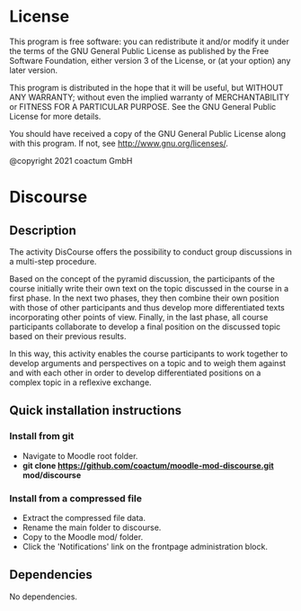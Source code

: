 # License #

This program is free software: you can redistribute it and/or modify it under
the terms of the GNU General Public License as published by the Free Software
Foundation, either version 3 of the License, or (at your option) any later
version.

This program is distributed in the hope that it will be useful, but WITHOUT ANY
WARRANTY; without even the implied warranty of MERCHANTABILITY or FITNESS FOR A
PARTICULAR PURPOSE.  See the GNU General Public License for more details.

You should have received a copy of the GNU General Public License along with
this program.  If not, see <http://www.gnu.org/licenses/>.

@copyright 2021 coactum GmbH

# Discourse #

## Description ##

The activity DisCourse offers the possibility to conduct group discussions in a multi-step procedure.

Based on the concept of the pyramid discussion, the participants of the course initially write their own text on the topic discussed in the course in a first phase. In the next two phases, they then combine their own position with those of other participants and thus develop more differentiated texts incorporating other points of view. Finally, in the last phase, all course participants collaborate to develop a final position on the discussed topic based on their previous results.

In this way, this activity enables the course participants to work together to develop arguments and perspectives on a topic and to weigh them against and with each other in order to develop differentiated positions on a complex topic in a reflexive exchange.

## Quick installation instructions ##

### Install from git ###
- Navigate to Moodle root folder.
- **git clone https://github.com/coactum/moodle-mod-discourse.git mod/discourse**

### Install from a compressed file ###
- Extract the compressed file data.
- Rename the main folder to discourse.
- Copy to the Moodle mod/ folder.
- Click the 'Notifications' link on the frontpage administration block.

## Dependencies ##
No dependencies.
